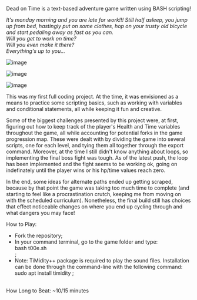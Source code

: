 Dead on Time is a text-based adventure game written using BASH scripting!

<em>It's monday morning and you are late for work!!! Still half asleep, you jump up from bed, hastingly put on some clothes, hop on your trusty old bicycle and start pedaling away as fast as you can.
<br>
Will you get to work on time?
<br>
Will you even make it there?
<br>
Everything's up to you...</em>



![image](https://user-images.githubusercontent.com/99130611/193564090-2285345d-2cb6-44ac-ae56-59cbebf39eda.png)

![image](https://user-images.githubusercontent.com/99130611/193564842-edd23f61-38b3-4d29-b77c-d3561d347589.png)

![image](https://user-images.githubusercontent.com/99130611/193565485-49a3a1de-ccf6-4ecf-af9f-6e6795d8238c.png)


This was my first full coding project. At the time, it was envisioned as a means to practice some scripting basics, such as working with variables and conditional statements, all while keeping it fun and creative.

Some of the biggest challenges presented by this project were, at first, figuring out how to keep track of the player's Health and Time variables throughout the game, all while accounting for potential forks in the game progression map. These were dealt with by dividing the game into several scripts, one for each level, and tying them all together through the export command. Moreover, at the time I still didn't know anything about loops, so implementing the final boss fight was tough. As of the latest push, the loop has been implemented and the fight seems to be working ok, going on indefinately until the player wins or his hp/time values reach zero.

In the end, some ideas for alternate paths ended up getting scraped, because by that point the game was taking too much time to complete (and starting to feel like a procrastination crutch, keeping me from moving on with the scheduled curriculum). Nonetheless, the final build still has choices that effect noticeable changes on where you end up cycling through and what dangers you may face!   



How to Play:

- Fork the repository;
- In your command terminal, go to the game folder and type:
  <br>
    bash t00e.sh
  <br>;
- Note: TiMidity++ package is required to play the sound files. Installation can be done through the command-line with the following command:
  <br>
    sudo apt install timidity ;
  <br>
<br>
How Long to Beat: ~10/15 minutes

